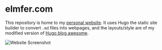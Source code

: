 # elmfer.com

This repository is home to my [personal website](https://elmfer.com). It uses Hugo the static site builder to convert `.md` files into webpages, and the layouts/style are of my modified version of [Hugo blog awesome](https://github.com/hugo-sid/hugo-blog-awesome).

![Website Screenshot](/images/Screen%20Shot%202025-10-28%20at%2023.38.57.png)
